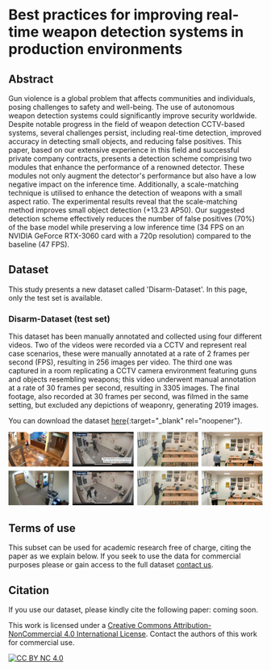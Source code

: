 # Best practices for improving real-time weapon detection systems in production environments

## Abstract
Gun violence is a global problem that affects communities and individuals, posing challenges to safety and well-being. The use of autonomous weapon detection systems could significantly improve security worldwide. Despite notable progress in the field of weapon detection CCTV-based systems, several challenges persist, including real-time detection, improved accuracy in detecting small objects, and reducing false positives. This paper, based on our extensive experience in this field and successful private company contracts, presents a detection scheme comprising two modules that enhance the performance of a renowned detector. These modules not only augment the detector's performance but also have a low negative impact on the inference time. Additionally, a scale-matching technique is utilised to enhance the detection of weapons with a small aspect ratio. The experimental results reveal that the scale-matching method improves small object detection (+13.23 AP50). Our suggested detection scheme effectively reduces the number of false positives (70\%) of the base model while preserving a low inference time (34 FPS on an NVIDIA GeForce RTX-3060 card with a 720p resolution) compared to the baseline (47 FPS).

## Dataset
This study presents a new dataset called 'Disarm-Dataset'. In this page, only the test set is available.

### Disarm-Dataset (test set)
This dataset has been manually annotated and collected using four different videos. Two of the videos were recorded via a CCTV and represent real case scenarios, these were manually annotated at a rate of 2 frames per second (FPS), resulting in 256 images per video. The third one was captured in a room replicating a CCTV camera environment featuring guns and objects resembling weapons; this video underwent manual annotation at a rate of 30 frames per second, resulting in 3305 images. The final footage, also recorded at 30 frames per second, was filmed in the same setting, but excluded any depictions of weaponry, generating 2019 images.

You can download the dataset [here](https://uses0-my.sharepoint.com/:u:/g/personal/atorregrosa_us_es/EbaqVeZcnRJBkeaE4hABRk0BwGEOnOfLaSb1Htsv-sEkig?e=w45Ngu){:target="_blank" rel="noopener"}.

<p align="center">
  <img src="docs/assets/images/ejemplos_test.jpeg" alt="Image">
</p>

## Terms of use
This subset can be used for academic research free of charge, citing the paper as we explain below. If you seek to use the data for commercial purposes please or gain access to the full dataset [contact us](mailto:jaalvarez@us.es).

## Citation
If you use our dataset, please kindly cite the following paper: coming soon.

This work is licensed under a
[Creative Commons Attribution-NonCommercial 4.0 International License][cc-by-nc]. Contact the authors of this work for commercial use. 

[![CC BY NC 4.0][cc-by-nc-image]][cc-by-nc]

[cc-by-nc]: http://creativecommons.org/licenses/by-nc/4.0/
[cc-by-nc-image]: https://i.creativecommons.org/l/by-nc/4.0/88x31.png
